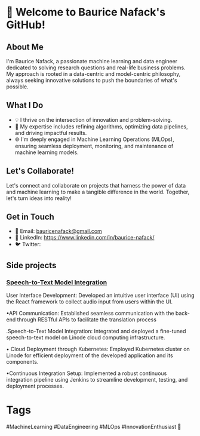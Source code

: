 # 👋 Welcome to Baurice Nafack's GitHub!

## About Me
I'm Baurice Nafack, a passionate machine learning and data engineer dedicated to solving research questions and real-life business problems. My approach is rooted in a data-centric and model-centric philosophy, always seeking innovative solutions to push the boundaries of what's possible.

## What I Do
- 💡 I thrive on the intersection of innovation and problem-solving.
- 🔧 My expertise includes refining algorithms, optimizing data pipelines, and driving impactful results.
- 🌐 I'm deeply engaged in Machine Learning Operations (MLOps), ensuring seamless deployment, monitoring, and maintenance of machine learning models.

## Let's Collaborate!
Let's connect and collaborate on projects that harness the power of data and machine learning to make a tangible difference in the world. Together, let's turn ideas into reality!

## Get in Touch
- 📧 Email: bauricenafack@gmail.com 
- 💼 LinkedIn: https://www.linkedin.com/in/baurice-nafack/ 
- 🐦 Twitter:

## Side projects
### [Speech-to-Text Model Integration](https://github.com/Sueza-project/speechci)
User Interface Development: Developed an intuitive user interface (UI) using
the React framework to collect audio input from users within the UI.

•API Communication: Established seamless communication with the back-end through
RESTful APIs to facilitate the translation process

.Speech-to-Text Model Integration: Integrated and deployed a fine-tuned speech-to-text
model on Linode cloud computing infrastructure.

• Cloud Deployment through Kubernetes: Employed Kubernetes cluster on Linode for
efficient deployment of the developed application and its components.

•Continuous Integration Setup: Implemented a robust continuous integration pipeline
using Jenkins to streamline development, testing, and deployment processes.

# Tags
#MachineLearning #DataEngineering #MLOps #InnovationEnthusiast 🤖
